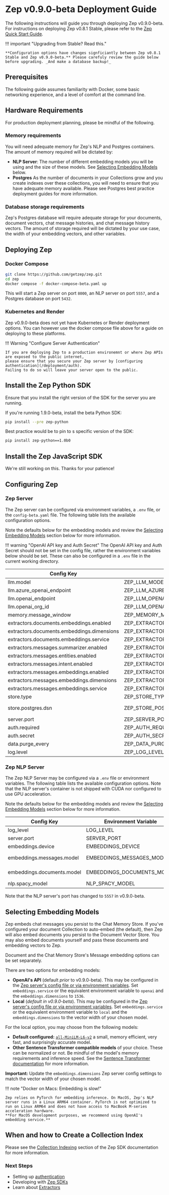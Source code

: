 # Zep v0.9.0-beta Deployment Guide

The following instructions will guide you through deploying Zep v0.9.0-beta. For instructions on deploying Zep v0.8.1 Stable, please refer to the [Zep Quick Start Guide](/deployment/quickstart).


!!! important "Upgrading from Stable? Read this."

    **Configuration options have changes signficiantly between Zep v0.8.1 Stable and Zep v0.9.0-beta.** Please carefuly review the guide below before upgrading. _And make a database backup!_

## Prerequisites

The following guide assumes familiarity with Docker, some basic networking experience, and a level of comfort at the command line. 

## Hardware Requirements

For production deployment planning, please be mindful of the following.

### Memory requirements

You will need adequate memory for Zep's NLP and Postgres containers. The amount of memory required will be dictated by:
  
- **NLP Server**: The number of different embedding models you will be using and the size of these models. See [Selecting Embedding Models](#selecting-embedding-models) below.
- **Postgres** As the number of documents in your Collections grow and you create indexes over these collections, you will need to ensure that you have adequate memory available. Please see Postgres best practice deployment guides for more information.

### Database storage requirements

Zep's Postgres database will require adequate storage for your documents, document vectors, chat message histories, and chat message history vectors. The amount of storage required will be dictated by your use case, the width of your embedding vectors, and other variables.

## Deploying Zep
### Docker Compose

```bash
git clone https://github.com/getzep/zep.git
cd zep
docker compose -f docker-compose-beta.yaml up
```

This will start a Zep server on port `8000`, an NLP server on port `5557`, and a Postgres database on port `5432`.

### Kubernetes and Render

Zep v0.9.0-beta does not yet have Kubernetes or Render deployment options. You can however use the docker compose file above for a guide on deploying to these platforms.

!!! Warning "Configure Server Authentication"

    If you are deploying Zep to a production environemnt or where Zep APIs are exposed to the public internet, 
    please ensure that you secure your Zep server by [configuring authentication](/deployment/auth).
    Failing to do so will leave your server open to the public.


## Install the Zep Python SDK

Ensure that you install the right version of the SDK for the server you are running.

If you're running 1.9.0-beta, install the beta Python SDK:

```bash
pip install --pre zep-python
```

Best practice would be to pin to s specific version of the SDK:

```bash
pip install zep-python==1.0b0
```

## Install the Zep JavaScript SDK

We're still working on this. Thanks for your patience!


## Configuring Zep
### Zep Server

The Zep server can be configured via environment variables, a `.env` file, or the `config-beta.yaml` file. The following table lists the available configuration options. 

Note the defaults below for the embedding models and review the [Selecting Embedding Models](#selecting-embedding-models) section below for more information.

!!! warning "OpenAI API key and Auth Secret"
    The OpenAI API key and Auth Secret should not be set in the config file, rather the environment variables 
    below should be set. These can also be configured in a `.env` file in the current working directory.


| Config Key                                 | Environment Variable                           | Default                                                      |
|--------------------------------------------|------------------------------------------------|--------------------------------------------------------------|
| llm.model                                  | ZEP_LLM_MODEL                                  | gpt-3.5-turbo                                                |
| llm.azure_openai_endpoint                  | ZEP_LLM_AZURE_OPENAI_ENDPOINT                  | undefined                                                    |
| llm.openai_endpoint                        | ZEP_LLM_OPENAI_ENDPOINT                        | undefined                                                    |
| llm.openai_org_id                          | ZEP_LLM_OPENAI_ORG_ID                          | undefined                                                    |
| memory.message_window                      | ZEP_MEMORY_MESSAGE_WINDOW                      | 12                                                           |
| extractors.documents.embeddings.enabled    | ZEP_EXTRACTORS_DOCUMENTS_EMBEDDINGS_ENABLED    | true                                                         |
| extractors.documents.embeddings.dimensions | ZEP_EXTRACTORS_DOCUMENTS_EMBEDDINGS_DIMENSIONS | 384                                                          |
| extractors.documents.embeddings.service    | ZEP_EXTRACTORS_DOCUMENTS_EMBEDDINGS_SERVICE    | local                                                        |
| extractors.messages.summarizer.enabled     | ZEP_EXTRACTORS_MESSAGES_SUMMARIZER_ENABLED     | true                                                         |
| extractors.messages.entities.enabled       | ZEP_EXTRACTORS_MESSAGES_ENTITIES_ENABLED       | true                                                         |
| extractors.messages.intent.enabled         | ZEP_EXTRACTORS_MESSAGES_INTENT_ENABLED         | false                                                        |
| extractors.messages.embeddings.enabled     | ZEP_EXTRACTORS_MESSAGES_EMBEDDINGS_ENABLED     | true                                                         |
| extractors.messages.embeddings.dimensions  | ZEP_EXTRACTORS_MESSAGES_EMBEDDINGS_DIMENSIONS  | 384                                                          |
| extractors.messages.embeddings.service     | ZEP_EXTRACTORS_MESSAGES_EMBEDDINGS_SERVICE     | local                                                        |
| store.type                                 | ZEP_STORE_TYPE                                 | postgres                                                     |
| store.postgres.dsn                         | ZEP_STORE_POSTGRES_DSN                         | postgres://postgres:postgres@localhost:5432/?sslmode=disable |
| server.port                                | ZEP_SERVER_PORT                                | 8000                                                         |
| auth.required                              | ZEP_AUTH_REQUIRED                              | false                                                        |
| auth.secret                                | ZEP_AUTH_SECRET                                | do-not-use-this-secret-in-production                         |
| data.purge_every                           | ZEP_DATA_PURGE_EVERY                           | 60                                                           |
| log.level                                  | ZEP_LOG_LEVEL                                  | info                                                         |



### Zep NLP Server

The Zep NLP Server may be configured via a `.env` file or environment variables. The following table lists the available configuration options. Note that the NLP server's container is not shipped with CUDA nor configured to use GPU acceleration.

Note the defaults below for the embedding models and review the [Selecting Embedding Models](#selecting-embedding-models) section below for more information.

| Config Key                 | Environment Variable       | Default          |
|----------------------------|----------------------------|------------------|
| log_level                  | LOG_LEVEL                  | info             |
| server.port                | SERVER_PORT                | 5557             |
| embeddings.device          | EMBEDDINGS_DEVICE          | cpu              |
| embeddings.messages.model  | EMBEDDINGS_MESSAGES_MODEL  | all-MiniLM-L6-v2 |
| embeddings.documents.model | EMBEDDINGS_DOCUMENTS_MODEL | all-MiniLM-L6-v2 |
| nlp.spacy_model            | NLP_SPACY_MODEL            | en_core_web_sm   |


Note that the NLP server's port has changed to `5557` in v0.9.0-beta.



## Selecting Embedding Models

Zep embeds chat messages you persist to the Chat Memory Store. If you've configured your document Collection to auto-embed (the default), then Zep will also embed documents you persist to the Document Vector Store. You may also embed documents yourself and pass these documents and embedding vectors to Zep.

Document and the Chat Memory Store's Message embedding options can be set separately.

There are two options for embedding models: 

- **OpenAI's API** (default _prior_ to v0.9.0-beta). This may be configured in the [Zep server's config file or via environment variables](#zep-server). Set `embeddings.service` or the equivalent environment variable to `openai` and the `embeddings.dimensions` to `1536`.
- **Local** (_default in v0.9.0-beta_). This may be configured in the [Zep server's config file or via environment variables](#zep-server). Set `embeddings.service` or the equivalent environment variable to `local` and the `embeddings.dimensions` to the vector width of your chosen model.

For the local option, you may choose from the following models:

- **Default configured:** [`all-MiniLM-L6-v2`](https://huggingface.co/sentence-transformers/all-MiniLM-L6-v2) a small, memory efficient, very fast, and surprisingly accurate model.
- **Other Sentence Transformer compatible models** of your choice. These can be normalized or not. Be mindful of the model's memory requirements and inference speed. See the [Sentence Transformer documentation](https://www.sbert.net/docs/pretrained_models.html) for more information.

**Important:** Update the `embeddings.dimensions` Zep server config settings to match the vector width of your chosen model.


!!! note "Docker on  Macs: Embedding is slow!"

    Zep relies on PyTorch for embedding inference. On MacOS, Zep's NLP server runs in a Linux ARM64 container. PyTorch is not optimized to run on Linux ARM64 and does not have access to MacBook M-series acceleration hardware.
    **For MacOS development purposes, we recommend using OpenAI's embedding service.**

## When and how to Create a Collection Index

Please see the [Collection Indexing](/sdk/documents/#indexing-a-collection) section of the Zep SDK documentation for more information.

### Next Steps

- Setting up [authentication](/deployment/auth)
- Developing with [Zep SDKs](/sdk)
- Learn about [Extractors](/extractors)